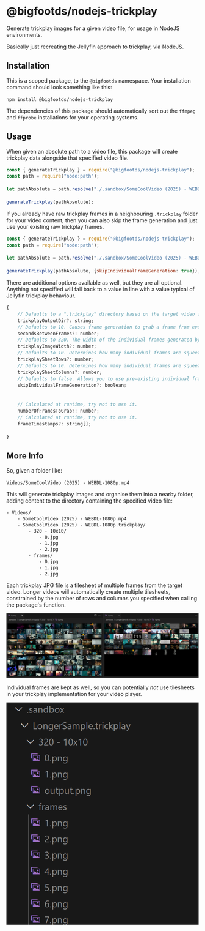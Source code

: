 # @bigfootds/nodejs-trickplay

Generate trickplay images for a given video file, for usage in NodeJS environments.

Basically just recreating the Jellyfin approach to trickplay, via NodeJS.

## Installation

This is a scoped package, to the `@bigfootds` namespace. Your installation command should look something like this:

`npm install @bigfootds/nodejs-trickplay`

The dependencies of this package should automatically sort out the `ffmpeg` and `ffprobe` installations for your operating systems.

## Usage

When given an absolute path to a video file, this package will create trickplay data alongside that specified video file.

```js
const { generateTrickplay } = require("@bigfootds/nodejs-trickplay");
const path = require("node:path");

let pathAbsolute = path.resolve("./.sandbox/SomeCoolVideo (2025) - WEBDL-1080p.mkv");

generateTrickplay(pathAbsolute);
```

If you already have raw trickplay frames in a neighbouring `.trickplay` folder for your video content, then you can also skip the frame generation and just use your existing raw trickplay frames.

```js
const { generateTrickplay } = require("@bigfootds/nodejs-trickplay");
const path = require("node:path");

let pathAbsolute = path.resolve("./.sandbox/SomeCoolVideo (2025) - WEBDL-1080p.mkv");

generateTrickplay(pathAbsolute, {skipIndividualFrameGeneration: true});
```

There are additional options available as well, but they are all optional. Anything not specified will fall back to a value in line with a value typical of Jellyfin trickplay behaviour.

```js
{
	// Defaults to a ".trickplay" directory based on the target video file, neighbouring that file.
	trickplayOutputDir?: string;
	// Defaults to 10. Causes frame generation to grab a frame from every X seconds of the target video.
	secondsBetweenFrames?: number;
	// Defaults to 320. The width of the individual frames generated by the system. Works best when smaller than the target video width.
	trickplayImageWidth?: number;
	// Defaults to 10. Determines how many individual frames are squeezed into a single tilesheet.
	trickplaySheetRows?: number;
	// Defaults to 10. Determines how many individual frames are squeezed into a single tilesheet.
	trickplaySheetColumns?: number;
	// Defaults to false. Allows you to use pre-existing individual frames in the trickplayOutDir. Very handy for debugging!
	skipIndividualFrameGeneration?: boolean;


	// Calculated at runtime, try not to use it.
	numberOfFramesToGrab?: number;
	// Calculated at runtime, try not to use it.
	frameTimestamps?: string[];
	
}
```



## More Info

So, given a folder like: 

`Videos/SomeCoolVideo (2025) - WEBDL-1080p.mp4`

This will generate trickplay images and organise them into a nearby folder, adding content to the directory containing the specified video file:

```
- Videos/
	- SomeCoolVideo (2025) - WEBDL-1080p.mp4
	- SomeCoolVideo (2025) - WEBDL-1080p.trickplay/
		- 320 - 10x10/
			- 0.jpg
			- 1.jpg
			- 2.jpg
		- frames/
			- 0.jpg
			- 1.jpg
			- 2.jpg
```

Each trickplay JPG file is a tilesheet of multiple frames from the target video. Longer videos will automatically create multiple tilesheets, constrained by the number of rows and columns you specified when calling the package's function.

![Multiple tilesheets.](./docs/ArcaneBridgingTheRift-S01E01.png)

Individual frames are kept as well, so you can potentially _not_ use tilesheets in your trickplay implementation for your video player.

![Output file and folder structure example.](./docs/OutputExample.png)